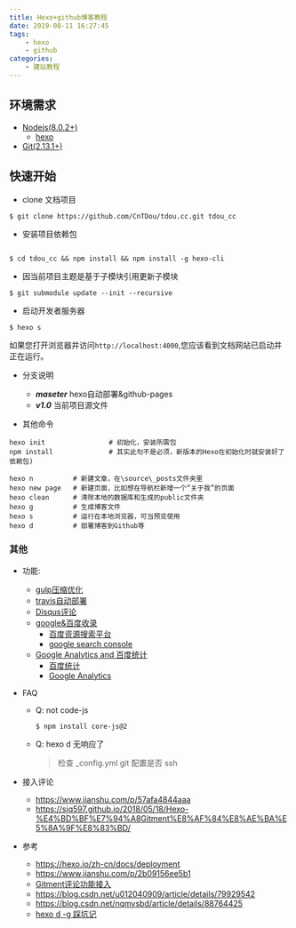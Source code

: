 ```yaml
---
title: Hexo+github博客教程
date: 2019-08-11 16:27:45
tags:
    - hexo
    - github
categories:
    - 建站教程
---
```



## 环境需求

- [Nodejs(8.0.2+)](https://nodejs.org/en/)
    - [hexo](https://hexo.io/zh-cn/docs/)
- [Git(2.13.1+)](https://nodejs.org/en/)

## 快速开始

- clone 文档项目

```shell
$ git clone https://github.com/CnTDou/tdou.cc.git tdou_cc
```

- 安装项目依赖包

```shell

$ cd tdou_cc && npm install && npm install -g hexo-cli

```

- 因当前项目主题是基于子模块引用更新子模块

```shell
$ git submodule update --init --recursive
```

- 启动开发者服务器

```shell
$ hexo s
```

如果您打开浏览器并访问`http://localhost:4000`,您应该看到文档网站已启动并正在运行。


- 分支说明
    - ***maseter***  hexo自动部署&github-pages
    - ***v1.0*** 当前项目源文件


- 其他命令 

```
hexo init                # 初始化，安装所需包
npm install              # 其实此句不是必须，新版本的Hexo在初始化时就安装好了依赖包)

hexo n          # 新建文章，在\source\_posts文件夹里
hexo new page   # 新建页面，比如想在导航栏新增一个“关于我”的页面
hexo clean      # 清除本地的数据库和生成的public文件夹
hexo g          # 生成博客文件
hexo s          # 运行在本地浏览器，可当预览使用
hexo d          # 部署博客到Github等
```


### 其他

- 功能:
    - [gulp压缩优化]()
    - [travis自动部署]()
    - [Disqus评论]()
    - [google&百度收录]()
        - [百度资源搜索平台](https://ziyuan.baidu.com)
        - [google search console](https://search.google.com/)
    - [Google Analytics and 百度统计]()
        - [百度统计](https://tongji.baidu.com)
        - [Google Analytics](https://analytics.withgoogle.com)


- FAQ
    - Q: not code-js
        ```
        $ npm install core-js@2
        ```
    - Q: hexo d 无响应了
        > 检查 _config.yml git 配置是否 ssh

- 接入评论
    - https://www.jianshu.com/p/57afa4844aaa
    - https://sjq597.github.io/2018/05/18/Hexo-%E4%BD%BF%E7%94%A8Gitment%E8%AF%84%E8%AE%BA%E5%8A%9F%E8%83%BD/
    
    
- 参考
    - https://hexo.io/zh-cn/docs/deployment
    - https://www.jianshu.com/p/2b09156ee5b1
    - [Gitment评论功能接入](https://www.jianshu.com/p/57afa4844aaa)
    - https://blog.csdn.net/u012040909/article/details/79929542
    - https://blog.csdn.net/nqmysbd/article/details/88764425
    - [hexo d -g 踩坑记](https://www.jianshu.com/p/9a137d8e554a)
